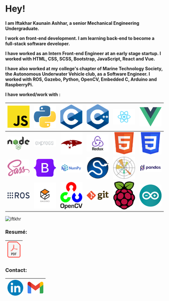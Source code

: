<h1>Hey!</h1>
<h4>
I am Iftakhar Kaunain Ashhar, a senior Mechanical Engineering Undergraduate.

I work on front-end development. I am learning back-end to become a full-stack software developer.

I have worked as an Intern Front-end Engineer at an early stage startup. I worked with HTML, CSS, SCSS, Bootstrap, JavaScript, React and Vue.

I have also worked at my college's chapter of Marine Technology Society, the Autonomous Underwater Vehicle club, as a Software Engineer. I worked with ROS, Gazebo, Python, OpenCV, Embedded C, Arduino and RaspberryPi.

I have worked/work with :

</h4>

| <img src="./jsicon.svg" alt="JavaScript" title="JavaScript" width="70"/> |      <img src="./pythonicon.svg" alt="Python" title="Python" width="70"/>      |   <img src="./cicon.svg" alt="C Programming" title="C Programming" width="70"/>   |       <img src="./cppicon.svg" alt="C++" title="C++" width="70"/>        |     <img src="./reacticon.svg" alt="React.js" title="React.js" width="100"/>     |    <img src="./vueicon.svg" alt="Vue.js" title="Vue.js" width="70"/>    |
| :----------------------------------------------------------------------: | :----------------------------------------------------------------------------: | :-------------------------------------------------------------------------------: | :----------------------------------------------------------------------: | :------------------------------------------------------------------------------: | :---------------------------------------------------------------------: |
|   <img src="./nodeicon.svg" alt="Node.js" title="Node.js" width="70"/>   | <img src="./expressicon.png" alt="Express.js" title="Express.js" width="100"/> | <img src="./mongooseicon.png" alt="Mongoose.js" title="Mongoose.js" width="100"/> | <img src="./reduxicon.png" alt="Redux.js" title="Redux.js" width="100"/> |          <img src="./htmlicon.svg" alt="HTML" title="HTML" width="70"/>          |       <img src="./cssicon.svg" alt="CSS" title="CSS" width="70"/>       |
|      <img src="./sassicon.svg" alt="Sass" title="Sass" width="70"/>      | <img src="./bootstrapicon.svg" alt="Bootstrap" title="Bootstrap" width="70"/>  |        <img src="./numpyicon.svg" alt="NumPy" title="NumPy" width="100"/>         |    <img src="./scipyicon.svg" alt="SciPy" title="SciPy" width="70"/>     | <img src="./matplotlibicon.svg" alt="Matplotlib" title="Matplotlib" width="70"/> |  <img src="./pandasicon.svg" alt="Pandas" title="Pandas" width="100"/>  |
|       <img src="./rosicon.svg" alt="ROS" title="ROS" width="100"/>       |     <img src="./gazeboicon.svg" alt="Gazebo" title="Gazebo" width="100"/>      |       <img src="./opencvicon.svg" alt="OpenCV" title="OpenCV" width="70"/>        |       <img src="./giticon.svg" alt="Git" title="Git" width="70"/>        |  <img src="./raspiicon.svg" alt="RaspberryPi" title="RaspberryPi" width="70"/>   | <img src="./arduinoicon.svg" alt="Arduino" title="Arduino" width="70"/> |

<img src="https://github-readme-stats.vercel.app/api/top-langs?username=iftkhr&langs_count=10&layout=compact" alt="iftkhr" title="iftkhr" width="400"/>

<h3>Resumé:</h3>

| <a href="https://drive.google.com/file/d/1eR57Js7z2v4a_JYKUtfKRionX5s_BXYy" target="_blank"><img src="./resumeicon.svg" alt="Resumé" title="Resumé" height="50"/></a> |
| :-------------------------------------------------------------------------------------------------------------------------------------------------------------------: |

<h3>Contact:</h3>

| <a href="https://www.linkedin.com/in/iftkhr/" target="_blank"><img src="./linkedinicon.svg" alt="Linkedin" title="Linkedin" width="50"/></a> | <a href="mailto:iftakhar.ashhar@gmail.com" target="_blank"><img src="./gmailicon.svg" alt="E-mail" title="E-mail" width="50"/></a> |
| :------------------------------------------------------------------------------------------------------------------------------------------: | :--------------------------------------------------------------------------------------------------------------------------------: |
